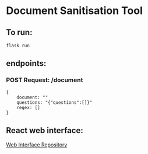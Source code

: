 # Document Sanitisation Tool

## To run:

```flask run```

## endpoints: 
### POST Request: /document
```json:
{
    document: ""
    questions: "{"questions":[]}"
    regex: []
}
```

## React web interface:
[Web Interface Repository](https://gitlab.cs.man.ac.uk/p72510fv/sanitisation-system-front-end)